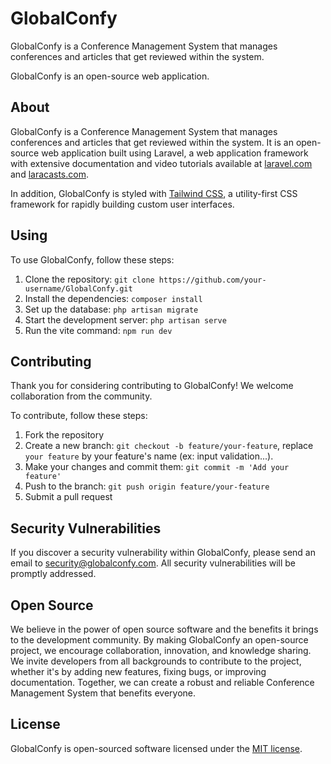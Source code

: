 # GlobalConfy

GlobalConfy is a Conference Management System that manages conferences and articles that get reviewed within the system. 

GlobalConfy is an open-source web application.

## About

GlobalConfy is a Conference Management System that manages conferences and articles that get reviewed within the system. It is an open-source web application built using Laravel, a web application framework with extensive documentation and video tutorials available at [laravel.com](https://laravel.com/docs) and [laracasts.com](https://laracasts.com).

In addition, GlobalConfy is styled with [Tailwind CSS](https://tailwindcss.com/), a utility-first CSS framework for rapidly building custom user interfaces.

## Using

To use GlobalConfy, follow these steps:

1. Clone the repository: `git clone https://github.com/your-username/GlobalConfy.git`
2. Install the dependencies: `composer install`
3. Set up the database: `php artisan migrate`
4. Start the development server: `php artisan serve`
5. Run the vite command: `npm run dev` 

## Contributing

Thank you for considering contributing to GlobalConfy! We welcome collaboration from the community.

To contribute, follow these steps:

1. Fork the repository
2. Create a new branch: `git checkout -b feature/your-feature`, replace `your feature` by your feature's name (ex: input validation...).
3. Make your changes and commit them: `git commit -m 'Add your feature'`
4. Push to the branch: `git push origin feature/your-feature`
5. Submit a pull request

## Security Vulnerabilities

If you discover a security vulnerability within GlobalConfy, please send an email to [security@globalconfy.com](mailto:ebalhadj@gmail.com). All security vulnerabilities will be promptly addressed.

## Open Source

We believe in the power of open source software and the benefits it brings to the development community. By making GlobalConfy an open-source project, we encourage collaboration, innovation, and knowledge sharing. We invite developers from all backgrounds to contribute to the project, whether it's by adding new features, fixing bugs, or improving documentation. Together, we can create a robust and reliable Conference Management System that benefits everyone.

## License

GlobalConfy is open-sourced software licensed under the [MIT license](https://opensource.org/licenses/MIT).